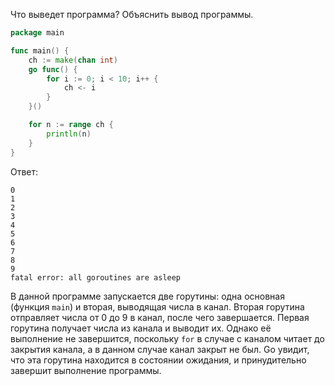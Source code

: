 Что выведет программа? Объяснить вывод программы.

```go
package main

func main() {
	ch := make(chan int)
	go func() {
		for i := 0; i < 10; i++ {
			ch <- i
		}
	}()

	for n := range ch {
		println(n)
	}
}
```

Ответ:

```
0
1
2
3
4
5
6
7
8
9
fatal error: all goroutines are asleep
```

В данной программе запускается две горутины: одна основная (функция `main`) и вторая, выводящая числа в канал.
Вторая горутина отправляет числа от 0 до 9 в канал, после чего завершается. Первая горутина получает числа из канала и
выводит их. Однако её выполнение не завершится, поскольку `for` в случае с каналом читает до закрытия канала, а в данном
случае канал закрыт не был. Go увидит, что эта горутина находится в состоянии ожидания, и принудительно завершит
выполнение программы.
